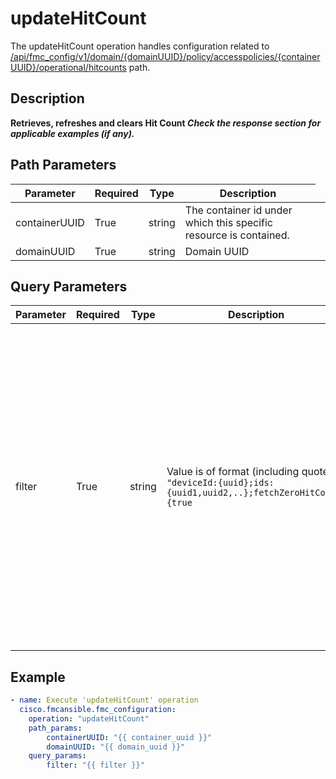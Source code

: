 # updateHitCount

The updateHitCount operation handles configuration related to [/api/fmc_config/v1/domain/{domainUUID}/policy/accesspolicies/{containerUUID}/operational/hitcounts](/paths//api/fmc_config/v1/domain/{domain_uuid}/policy/accesspolicies/{container_uuid}/operational/hitcounts.md) path.&nbsp;
## Description
**Retrieves, refreshes and clears Hit Count _Check the response section for applicable examples (if any)._**

## Path Parameters
| Parameter | Required | Type | Description |
| --------- | -------- | ---- | ----------- |
| containerUUID | True | string <td colspan=3> The container id under which this specific resource is contained. |
| domainUUID | True | string <td colspan=3> Domain UUID |

## Query Parameters
| Parameter | Required | Type | Description |
| --------- | -------- | ---- | ----------- |
| filter | True | string <td colspan=3> Value is of format (including quotes): <code>"deviceId:{uuid};ids:{uuid1,uuid2,..};fetchZeroHitCount:{true|false}"</code><br/><code>deviceId</code> is UUID of device and is a mandatory field.<br/><code>ids</code> returns hitcounts of access rules if set to list of rule UUIDs. If this key is not used, all access rules will be returned (Note that this is applicable only in GET and DELETE operations). <br/><code>fetchZeroHitCount</code> returns only access rules whose hit count is zero if <code>true</code> (Note that this is applicable only in GET operation and if <code>ids</code> is not used). |

## Example
```yaml
- name: Execute 'updateHitCount' operation
  cisco.fmcansible.fmc_configuration:
    operation: "updateHitCount"
    path_params:
        containerUUID: "{{ container_uuid }}"
        domainUUID: "{{ domain_uuid }}"
    query_params:
        filter: "{{ filter }}"

```